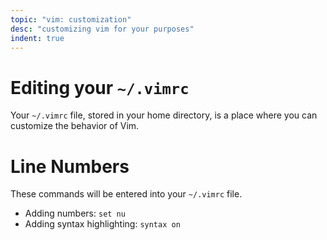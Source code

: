 ```yaml
---
topic: "vim: customization"
desc: "customizing vim for your purposes"
indent: true
---
```


# Editing your `~/.vimrc`

Your `~/.vimrc` file, stored in your home directory, is a place where you can customize the behavior of Vim.

# Line Numbers

These commands will be entered into your `~/.vimrc` file. 

* Adding numbers: `set nu`
* Adding syntax highlighting: `syntax on`
